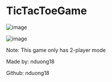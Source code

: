# TicTacToeGame

![image](https://github.com/user-attachments/assets/154d5b3d-a086-4545-aa4e-f74e73fd152a)

![image](https://github.com/user-attachments/assets/9ddf45b9-4a46-4790-aa0c-69a422790a72)

Note: This game only has 2-player mode

Made by: nduong18

Github: nduong18
